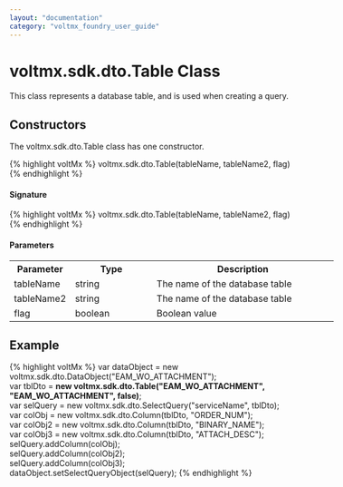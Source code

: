 ```yaml
---
layout: "documentation"
category: "voltmx_foundry_user_guide"
---
```

                              

voltmx.sdk.dto.Table Class
========================

This class represents a database table, and is used when creating a query.

Constructors
------------

The voltmx.sdk.dto.Table class has one constructor.

{% highlight voltMx %} voltmx.sdk.dto.Table(tableName, tableName2, flag)
{% endhighlight %}

#### Signature

{% highlight voltMx %} voltmx.sdk.dto.Table(tableName, tableName2, flag)
{% endhighlight %}

#### Parameters

<table style="width: 579px;mc-table-style: url('../Resources/TableStyles/Basic.css');" class="TableStyle-Basic" cellspacing="0"><colgroup><col style="width: 107px;" class="TableStyle-Basic-Column-Column1"> <col class="TableStyle-Basic-Column-Column1" style="width: 144px;"> <col class="TableStyle-Basic-Column-Column1" style="width: 321px;"></colgroup><tbody><tr class="TableStyle-Basic-Body-Body1"><th class="TableStyle-Basic-BodyE-Column1-Body1">Parameter</th><th class="TableStyle-Basic-BodyE-Column1-Body1">Type</th><th class="TableStyle-Basic-BodyD-Column1-Body1">Description</th></tr><tr class="TableStyle-Basic-Body-Body1"><td class="TableStyle-Basic-BodyE-Column1-Body1">tableName</td><td class="TableStyle-Basic-BodyE-Column1-Body1">string</td><td class="TableStyle-Basic-BodyD-Column1-Body1">The name of the database table</td></tr><tr class="TableStyle-Basic-Body-Body1"><td class="TableStyle-Basic-BodyE-Column1-Body1">tableName2</td><td class="TableStyle-Basic-BodyE-Column1-Body1">string</td><td class="TableStyle-Basic-BodyD-Column1-Body1">The name of the database table</td></tr><tr class="TableStyle-Basic-Body-Body1"><td class="TableStyle-Basic-BodyB-Column1-Body1">flag</td><td class="TableStyle-Basic-BodyB-Column1-Body1">boolean</td><td class="TableStyle-Basic-BodyA-Column1-Body1">Boolean value</td></tr></tbody></table>

Example
-------

{% highlight voltMx %} var dataObject = new voltmx.sdk.dto.DataObject("EAM_WO_ATTACHMENT");  
var tblDto = **new voltmx.sdk.dto.Table("EAM_WO_ATTACHMENT", "EAM_WO_ATTACHMENT", false)**;  
var selQuery = new voltmx.sdk.dto.SelectQuery("serviceName", tblDto);  
var colObj = new voltmx.sdk.dto.Column(tblDto, "ORDER_NUM");  
var colObj2 = new voltmx.sdk.dto.Column(tblDto, "BINARY_NAME");  
var colObj3 = new voltmx.sdk.dto.Column(tblDto, "ATTACH_DESC");  
selQuery.addColumn(colObj);  
selQuery.addColumn(colObj2);  
selQuery.addColumn(colObj3);  
dataObject.setSelectQueryObject(selQuery);
{% endhighlight %}
